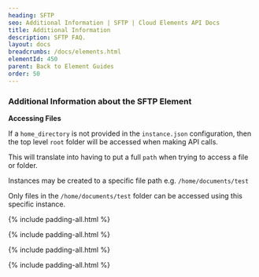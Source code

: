 ```yaml
---
heading: SFTP
seo: Additional Information | SFTP | Cloud Elements API Docs
title: Additional Information
description: SFTP FAQ.
layout: docs
breadcrumbs: /docs/elements.html
elementId: 450
parent: Back to Element Guides
order: 50
---
```


### Additional Information about the SFTP Element

__Accessing Files__

If a `home_directory` is not provided in the `instance.json` configuration, then the top level `root` folder will be accessed when making API calls.

This will translate into having to put a full `path` when trying to access a file or folder.

Instances may be created to a specific file path e.g. `/home/documents/test`

Only files in the `/home/documents/test` folder can be accessed using this specific instance.

{% include padding-all.html %}

{% include padding-all.html %}

{% include padding-all.html %}

{% include padding-all.html %}
